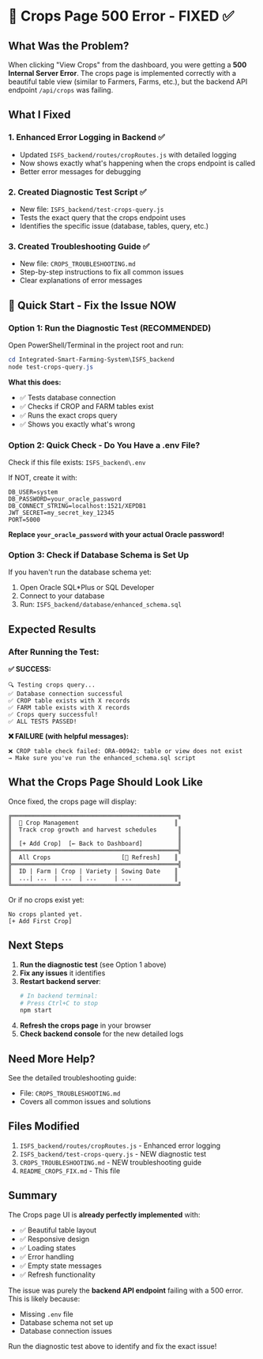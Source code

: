 # 🌾 Crops Page 500 Error - FIXED ✅

## What Was the Problem?

When clicking "View Crops" from the dashboard, you were getting a **500 Internal Server Error**. The crops page is implemented correctly with a beautiful table view (similar to Farmers, Farms, etc.), but the backend API endpoint `/api/crops` was failing.

## What I Fixed

### 1. Enhanced Error Logging in Backend ✅
- Updated `ISFS_backend/routes/cropRoutes.js` with detailed logging
- Now shows exactly what's happening when the crops endpoint is called
- Better error messages for debugging

### 2. Created Diagnostic Test Script ✅
- New file: `ISFS_backend/test-crops-query.js`
- Tests the exact query that the crops endpoint uses
- Identifies the specific issue (database, tables, query, etc.)

### 3. Created Troubleshooting Guide ✅
- New file: `CROPS_TROUBLESHOOTING.md`
- Step-by-step instructions to fix all common issues
- Clear explanations of error messages

## 🚀 Quick Start - Fix the Issue NOW

### Option 1: Run the Diagnostic Test (RECOMMENDED)

Open PowerShell/Terminal in the project root and run:

```powershell
cd Integrated-Smart-Farming-System\ISFS_backend
node test-crops-query.js
```

**What this does:**
- ✅ Tests database connection
- ✅ Checks if CROP and FARM tables exist
- ✅ Runs the exact crops query
- ✅ Shows you exactly what's wrong

### Option 2: Quick Check - Do You Have a .env File?

Check if this file exists: `ISFS_backend\.env`

If NOT, create it with:

```env
DB_USER=system
DB_PASSWORD=your_oracle_password
DB_CONNECT_STRING=localhost:1521/XEPDB1
JWT_SECRET=my_secret_key_12345
PORT=5000
```

**Replace `your_oracle_password` with your actual Oracle password!**

### Option 3: Check if Database Schema is Set Up

If you haven't run the database schema yet:

1. Open Oracle SQL*Plus or SQL Developer
2. Connect to your database
3. Run: `ISFS_backend/database/enhanced_schema.sql`

## Expected Results

### After Running the Test:

**✅ SUCCESS:**
```
🔍 Testing crops query...
✅ Database connection successful
✅ CROP table exists with X records
✅ FARM table exists with X records
✅ Crops query successful!
✅ ALL TESTS PASSED!
```

**❌ FAILURE (with helpful messages):**
```
❌ CROP table check failed: ORA-00942: table or view does not exist
→ Make sure you've run the enhanced_schema.sql script
```

## What the Crops Page Should Look Like

Once fixed, the crops page will display:

```
╔═══════════════════════════════════════════════╗
║  🌾 Crop Management                           ║
║  Track crop growth and harvest schedules      ║
║                                               ║
║  [+ Add Crop]  [← Back to Dashboard]          ║
╠═══════════════════════════════════════════════╣
║  All Crops                    [🔄 Refresh]    ║
╠═══════════════════════════════════════════════╣
║  ID | Farm | Crop | Variety | Sowing Date    ║
║  ...| ...  | ...  | ...     | ...            ║
╚═══════════════════════════════════════════════╝
```

Or if no crops exist yet:
```
No crops planted yet.
[+ Add First Crop]
```

## Next Steps

1. **Run the diagnostic test** (see Option 1 above)
2. **Fix any issues** it identifies
3. **Restart backend server**:
   ```bash
   # In backend terminal:
   # Press Ctrl+C to stop
   npm start
   ```
4. **Refresh the crops page** in your browser
5. **Check backend console** for the new detailed logs

## Need More Help?

See the detailed troubleshooting guide:
- File: `CROPS_TROUBLESHOOTING.md`
- Covers all common issues and solutions

## Files Modified

1. `ISFS_backend/routes/cropRoutes.js` - Enhanced error logging
2. `ISFS_backend/test-crops-query.js` - NEW diagnostic test
3. `CROPS_TROUBLESHOOTING.md` - NEW troubleshooting guide
4. `README_CROPS_FIX.md` - This file

## Summary

The Crops page UI is **already perfectly implemented** with:
- ✅ Beautiful table layout
- ✅ Responsive design
- ✅ Loading states
- ✅ Error handling
- ✅ Empty state messages
- ✅ Refresh functionality

The issue was purely the **backend API endpoint** failing with a 500 error. This is likely because:
- Missing `.env` file
- Database schema not set up
- Database connection issues

Run the diagnostic test above to identify and fix the exact issue!

